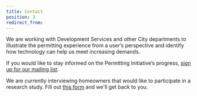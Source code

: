 ```yaml
---
title: Contact
position: 3
redirect_from:
---
```

We are working with Development Services and other City departments to illustrate the permitting experience from a user’s perspective and identify how technology can help us meet increasing demands.

If you would like to stay informed on the Permitting Initiative’s progress, [sign up for our mailing list](https://docs.google.com/forms/d/e/1FAIpQLSdoyz6X_5WgBpJt8t1wIAcw0H0Zuy0pUCCX17aTaaiHk-ZsTw/viewform?usp=sf_link).

We are currently interviewing homeowners that would like to participate in a research study. Fill out [this form](https://docs.google.com/forms/d/e/1FAIpQLSc6QnBfcU1-X3cv7BNmkZ81trLxFPbMtg5Qj1JlDdWbYi5SDA/viewform?c=0&w=1) and we'll get back to you.
